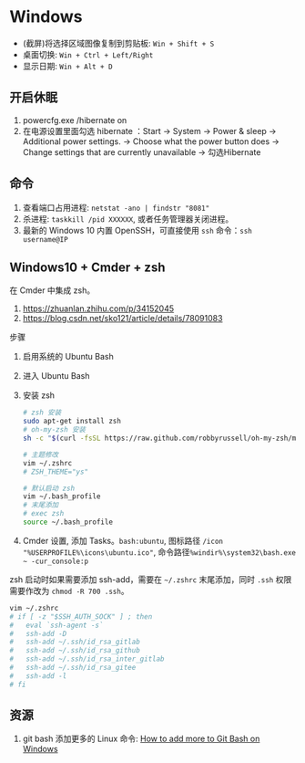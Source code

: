 # Windows

- (截屏)将选择区域图像复制到剪贴板: `Win + Shift + S`
- 桌面切换: `Win + Ctrl + Left/Right`
- 显示日期: `Win + Alt + D`

## 开启休眠

1. powercfg.exe /hibernate on
2. 在电源设置里面勾选 hibernate ：Start -> System -> Power & sleep -> Additional power settings. -> Choose what the power button does -> Change settings that are currently unavailable -> 勾选Hibernate

## 命令

1. 查看端口占用进程: `netstat -ano | findstr "8081"`
2. 杀进程: `taskkill /pid XXXXXX`, 或者任务管理器关闭进程。
3. 最新的 Windows 10 内置 OpenSSH，可直接使用 `ssh` 命令：`ssh username@IP`

## Windows10 + Cmder + zsh

在 Cmder 中集成 zsh。

1. <https://zhuanlan.zhihu.com/p/34152045>
2. <https://blog.csdn.net/sko121/article/details/78091083>

步骤

1. 启用系统的 Ubuntu Bash
2. 进入 Ubuntu Bash
3. 安装 zsh

    ```bash
    # zsh 安装
    sudo apt-get install zsh
    # oh-my-zsh 安装
    sh -c "$(curl -fsSL https://raw.github.com/robbyrussell/oh-my-zsh/master/tools/install.sh)"

    # 主题修改
    vim ~/.zshrc
    # ZSH_THEME="ys"

    # 默认启动 zsh
    vim ~/.bash_profile
    # 末尾添加
    # exec zsh
    source ~/.bash_profile
    ```

4. Cmder 设置, 添加 Tasks。`bash:ubuntu`, 图标路径 `/icon "%USERPROFILE%\icons\ubuntu.ico"`, 命令路径`%windir%\system32\bash.exe ~ -cur_console:p`

zsh 启动时如果需要添加 ssh-add，需要在 `~/.zshrc` 末尾添加，同时 `.ssh` 权限需要作改为 `chmod -R 700 .ssh`。

```bash
vim ~/.zshrc
# if [ -z "$SSH_AUTH_SOCK" ] ; then
#   eval `ssh-agent -s`
#   ssh-add -D
#   ssh-add ~/.ssh/id_rsa_gitlab
#   ssh-add ~/.ssh/id_rsa_github
#   ssh-add ~/.ssh/id_rsa_inter_gitlab
#   ssh-add ~/.ssh/id_rsa_gitee
#   ssh-add -l
# fi
```

## 资源

1. git bash 添加更多的 Linux 命令: [How to add more to Git Bash on Windows](https://gist.github.com/evanwill/0207876c3243bbb6863e65ec5dc3f058)
